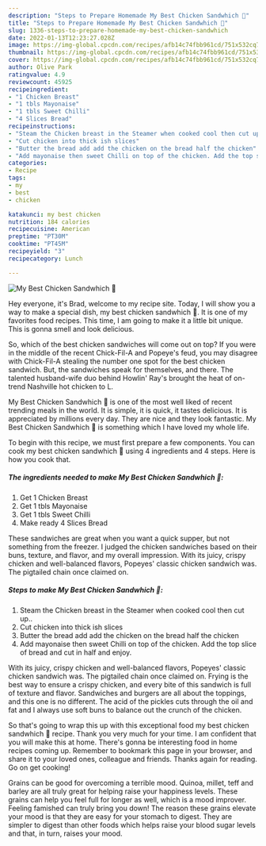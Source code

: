 ```yaml
---
description: "Steps to Prepare Homemade My Best Chicken Sandwhich 🥰"
title: "Steps to Prepare Homemade My Best Chicken Sandwhich 🥰"
slug: 1336-steps-to-prepare-homemade-my-best-chicken-sandwhich
date: 2022-01-13T12:23:27.028Z
image: https://img-global.cpcdn.com/recipes/afb14c74fbb961cd/751x532cq70/my-best-chicken-sandwhich-🥰-recipe-main-photo.jpg
thumbnail: https://img-global.cpcdn.com/recipes/afb14c74fbb961cd/751x532cq70/my-best-chicken-sandwhich-🥰-recipe-main-photo.jpg
cover: https://img-global.cpcdn.com/recipes/afb14c74fbb961cd/751x532cq70/my-best-chicken-sandwhich-🥰-recipe-main-photo.jpg
author: Olive Park
ratingvalue: 4.9
reviewcount: 45925
recipeingredient:
- "1 Chicken Breast"
- "1 tbls Mayonaise"
- "1 tbls Sweet Chilli"
- "4 Slices Bread"
recipeinstructions:
- "Steam the Chicken breast in the Steamer when cooked cool then cut up.."
- "Cut chicken into thick ish slices"
- "Butter the bread add add the chicken on the bread half the chicken"
- "Add mayonaise then sweet Chilli on top of the chicken. Add the top slice of bread and cut in half and enjoy."
categories:
- Recipe
tags:
- my
- best
- chicken

katakunci: my best chicken 
nutrition: 184 calories
recipecuisine: American
preptime: "PT30M"
cooktime: "PT45M"
recipeyield: "3"
recipecategory: Lunch

---
```



![My Best Chicken Sandwhich 🥰](https://img-global.cpcdn.com/recipes/afb14c74fbb961cd/751x532cq70/my-best-chicken-sandwhich-🥰-recipe-main-photo.jpg)

Hey everyone, it's Brad, welcome to my recipe site. Today, I will show you a way to make a special dish, my best chicken sandwhich 🥰. It is one of my favorites food recipes. This time, I am going to make it a little bit unique. This is gonna smell and look delicious.

So, which of the best chicken sandwiches will come out on top? If you were in the middle of the recent Chick-Fil-A and Popeye&#39;s feud, you may disagree with Chick-Fil-A stealing the number one spot for the best chicken sandwich. But, the sandwiches speak for themselves, and there. The talented husband-wife duo behind Howlin&#39; Ray&#39;s brought the heat of on-trend Nashville hot chicken to L.

My Best Chicken Sandwhich 🥰 is one of the most well liked of recent trending meals in the world. It is simple, it is quick, it tastes delicious. It is appreciated by millions every day. They are nice and they look fantastic. My Best Chicken Sandwhich 🥰 is something which I have loved my whole life.


To begin with this recipe, we must first prepare a few components. You can cook my best chicken sandwhich 🥰 using 4 ingredients and 4 steps. Here is how you cook that.

<!--inarticleads1-->

##### The ingredients needed to make My Best Chicken Sandwhich 🥰:

1. Get 1 Chicken Breast
1. Get 1 tbls Mayonaise
1. Get 1 tbls Sweet Chilli
1. Make ready 4 Slices Bread


These sandwiches are great when you want a quick supper, but not something from the freezer. I judged the chicken sandwiches based on their buns, texture, and flavor, and my overall impression. With its juicy, crispy chicken and well-balanced flavors, Popeyes&#39; classic chicken sandwich was. The pigtailed chain once claimed on. 

<!--inarticleads2-->

##### Steps to make My Best Chicken Sandwhich 🥰:

1. Steam the Chicken breast in the Steamer when cooked cool then cut up..
1. Cut chicken into thick ish slices
1. Butter the bread add add the chicken on the bread half the chicken
1. Add mayonaise then sweet Chilli on top of the chicken. Add the top slice of bread and cut in half and enjoy.


With its juicy, crispy chicken and well-balanced flavors, Popeyes&#39; classic chicken sandwich was. The pigtailed chain once claimed on. Frying is the best way to ensure a crispy chicken, and every bite of this sandwich is full of texture and flavor. Sandwiches and burgers are all about the toppings, and this one is no different. The acid of the pickles cuts through the oil and fat and I always use soft buns to balance out the crunch of the chicken. 

So that's going to wrap this up with this exceptional food my best chicken sandwhich 🥰 recipe. Thank you very much for your time. I am confident that you will make this at home. There's gonna be interesting food in home recipes coming up. Remember to bookmark this page in your browser, and share it to your loved ones, colleague and friends. Thanks again for reading. Go on get cooking!

Grains can be good for overcoming a terrible mood. Quinoa, millet, teff and barley are all truly great for helping raise your happiness levels. These grains can help you feel full for longer as well, which is a mood improver. Feeling famished can truly bring you down! The reason these grains elevate your mood is that they are easy for your stomach to digest. They are simpler to digest than other foods which helps raise your blood sugar levels and that, in turn, raises your mood.
